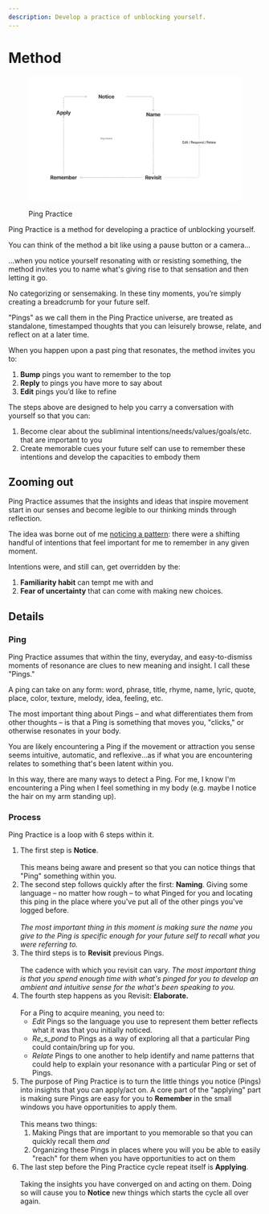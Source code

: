 ```yaml
---
description: Develop a practice of unblocking yourself.
---
```


# Method

<figure><img src=".gitbook/assets/Cards_Sketching.png" alt="A circular diagram showing Ping Practice&#x27;s steps: Name, Notice, Revisit, Edit/Respond/Relate, Remember, and Apply"><figcaption><p>Ping Practice</p></figcaption></figure>

Ping Practice is a method for developing a practice of unblocking yourself.

You can think of the method a bit like using a pause button or a camera...

...when you notice yourself resonating with or resisting something, the method invites you to name what's giving rise to that sensation and then letting it go.&#x20;

No categorizing or sensemaking. In these tiny moments, you’re simply creating a breadcrumb for your future self.

"Pings" as we call them in the Ping Practice universe,  are treated as standalone, timestamped thoughts that you can leisurely browse, relate, and reflect on at a later time.&#x20;

When you happen upon a past ping that resonates, the method invites you to:

1. **Bump** pings you want to remember to the top&#x20;
2. **Reply** to pings you have more to say about&#x20;
3. **Edit** pings you’d like to refine&#x20;

The steps above are designed to help you carry a conversation with yourself so that you can:

1. Become clear about the subliminal intentions/needs/values/goals/etc. that are important to you
2. Create memorable cues your future self can use to remember these intentions and develop the capacities to embody them

## Zooming out

Ping Practice assumes that the insights and ideas that inspire movement start in our senses and become legible to our thinking minds through reflection.

The idea was borne out of me [noticing a pattern](needs.md): there were a shifting handful of intentions that feel important for me to remember in any given moment.

Intentions were, and still can, get overridden by the:

1. **Familiarity habit** can tempt me with and&#x20;
2. **Fear of uncertainty** that can come with making new choices.

## Details

### Ping

Ping Practice assumes that within the tiny, everyday, and easy-to-dismiss moments of resonance are clues to new meaning and insight. I call these "Pings."

A ping can take on any form: word, phrase, title, rhyme, name, lyric, quote, place, color, texture, melody, idea, feeling, etc.

The most important thing about Pings – and what differentiates them from other thoughts – is that a Ping is something that moves you, "clicks," or otherwise resonates in your body.

You are likely encountering a Ping if the movement or attraction you sense seems intuitive, automatic, and reflexive...as if what you are encountering relates to something that's been latent within you.&#x20;

In this way, there are many ways to detect a Ping. For me, I know I'm encountering a Ping when I feel something in my body (e.g. maybe I notice the hair on my arm standing up).

### Process

Ping Practice is a loop with 6 steps within it.

1. The first step is **Notice**. \
   \
   This means being aware and present so that you can notice things that "Ping" something within you.
2. The second step follows quickly after the first: **Naming**. Giving some language – no matter how rough – to what Pinged for you and locating this ping in the place where you've put all of the other pings you've logged before.\
   \
   _The most important thing in this moment is making sure the name you give to the Ping is specific enough for your future self to recall what you were referring to._
3. The third steps is to **Revisit** previous Pings. \
   \
   The cadence with which you revisit can vary. _The most important thing is that you spend enough time with what's pinged for you  to develop an ambient and intuitive sense for the what's been speaking to you._&#x20;
4. The fourth step happens as you Revisit: **Elaborate.** \
   \
   For a Ping to acquire meaning, you need to:
   * _Edit_ Pings so the language you use to represent them better reflects what it was that you initially noticed.
   * _Re_s_pond_ to Pings as a way of exploring all that a particular Ping could contain/bring up for you.
   * _Relate_ Pings to one another to help identify and name patterns that could help to explain your resonance with a particular Ping or set of Pings.
5. The purpose of Ping Practice is to turn the little things you notice (Pings) into insights that you can apply/act on. A core part of the "applying" part is making sure Pings are easy for you to **Remember** in the small windows you have opportunities to apply them. \
   \
   This means two things:
   1. Making Pings that are important to you memorable so that you can quickly recall them _and_
   2. Organizing these Pings in places where you will you be able to easily "reach" for them when you have opportunities to act on them
6. The last step before the Ping Practice cycle repeat itself is **Applying**. \
   \
   Taking the insights you have converged on and acting on them. Doing so will cause you to **Notice** new things which starts the cycle all over again.



